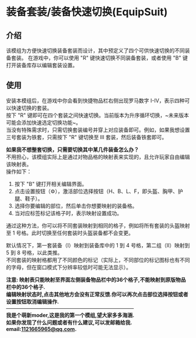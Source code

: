 # 装备套装/装备快速切换(EquipSuit)
## 介绍
该模组为方便快速切换装备套装而设计，其中预定义了四个可供快速切换的不同装备套装。 
在游戏中，你可以使用 "R" 键快速切换不同装备套装，或者使用 "B" 键打开装备库存以编辑套装设置。  
## 使用
安装本模组后，在游戏中你会看到快捷物品栏右侧出现罗马数字 I-IV，表示四种可以快速切换的套装。  
按下 "R" 键即可在四个套装之间快速切换。当前版本为升序循环切换，~未来版本可能会添加快速选定切换功能~。  
当没有特殊需求时，只需切换套装编号并穿上对应装备即可。例如，如果我想设置三号套装为铁套，只需按下 "R" 键切换至 III 套装，然后装备铁套即可。    
  
**如果我不想整套切换，只需要切换其中某几件装备怎么办？**  
不用担心，该模组实际上是通过对物品格的映射表来实现的，且允许玩家自由编辑该映射表。  
操作如下：  
1. 按下 "B" 键打开相关编辑界面。  
2. 点击设置按钮（⚙），激活部位选择按钮（H、B、L、F，即头盔、胸甲、护腿、鞋子）。  
3. 选择你要编辑的部位，然后单击你想要映射的装备格。  
4. 当对应标签标记该格子时，表示映射设置成功。  
  
通过这种方法，你可以将不同套装映射到相同的格子，例如将所有套装的头盔映射至 1 号格。此时切换至任何套装时头盔装备都不会变更。  
  
默认情况下，第一套装备（I）映射到装备库中的 1 到 4 号格，第二组（II）映射到 5 到 8 号格，以此类推。  
不同套装的映射格都用了不同颜色的标记（实际上，不同部位的标记图标也有不同的字母，但在窗口模式下分辨率较低时可能无法显示）。
 
**注意: 映射表只能映射至界面左侧装备物品栏中的36个格子,不能映射到原版物品栏中的36个格子.  
编辑映射状态时,点击其他地方会没有正常反馈.你可以再次点击部位选择按钮或者设置按钮取消编辑操作.**  
—————————————————————————  
**我是个萌新moder,这是我的第一个模组,望大家多多海涵.  
如果你发现了什么问题或者有什么建议,可以发邮箱给我.  
email:1121665965@qq.com.**
